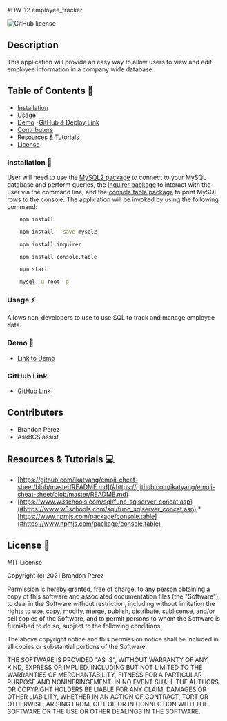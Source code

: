  #HW-12  employee_tracker 

![GitHub license](https://img.shields.io/badge/license-MIT-ff69b4.svg)

## Description
This application will provide an easy way to allow users to view and edit employee information in a company wide database.


## Table of Contents 🔎
- [Installation](#installation)
- [Usage](#usage)
- [Demo](#demo)
 -[GitHub & Deploy Link](#githubdeploylink)
- [Contributers](#contributers)
- [Resources & Tutorials](#resources&tutorials)
- [License](#license)

### Installation  💾
User will need to use the [MySQL2 package](https://www.npmjs.com/package/mysql2) to connect to your MySQL database and perform queries, the [Inquirer package](https://www.npmjs.com/package/inquirer) to interact with the user via the command line, and the [console.table package](https://www.npmjs.com/package/console.table) to print MySQL rows to the console. The application will be invoked by using the following command:

```bash
    npm install
``` 
```bash
    npm install --save mysql2
```
```bash
    npm install inquirer
```
```bash
    npm install console.table
```
```bash
    npm start
```
```bash
    mysql -u root -p
```


### Usage ⚡
Allows non-developers to use to use SQL to track and manage employee data.


### Demo 🎥

* [Link to Demo]()

### GitHub Link

* [GitHub Link](https://github.com/bperez05/fake_company_tracker.git)

## Contributers
* Brandon Perez
* AskBCS assist




## Resources & Tutorials  💻


* [https://github.com/ikatyang/emoji-cheat-sheet/blob/master/README.md](#https://github.com/ikatyang/emoji-cheat-sheet/blob/master/README.md)
* [https://www.w3schools.com/sql/func_sqlserver_concat.asp](#https://www.w3schools.com/sql/func_sqlserver_concat.asp)
*[https://www.npmjs.com/package/console.table](#https://www.npmjs.com/package/console.table)

## License 📍
MIT License

Copyright (c) 2021 Brandon Perez

Permission is hereby granted, free of charge, to any person obtaining a copy
of this software and associated documentation files (the "Software"), to deal
in the Software without restriction, including without limitation the rights
to use, copy, modify, merge, publish, distribute, sublicense, and/or sell
copies of the Software, and to permit persons to whom the Software is
furnished to do so, subject to the following conditions:

The above copyright notice and this permission notice shall be included in all
copies or substantial portions of the Software.

THE SOFTWARE IS PROVIDED "AS IS", WITHOUT WARRANTY OF ANY KIND, EXPRESS OR
IMPLIED, INCLUDING BUT NOT LIMITED TO THE WARRANTIES OF MERCHANTABILITY,
FITNESS FOR A PARTICULAR PURPOSE AND NONINFRINGEMENT. IN NO EVENT SHALL THE
AUTHORS OR COPYRIGHT HOLDERS BE LIABLE FOR ANY CLAIM, DAMAGES OR OTHER
LIABILITY, WHETHER IN AN ACTION OF CONTRACT, TORT OR OTHERWISE, ARISING FROM,
OUT OF OR IN CONNECTION WITH THE SOFTWARE OR THE USE OR OTHER DEALINGS IN THE
SOFTWARE.
